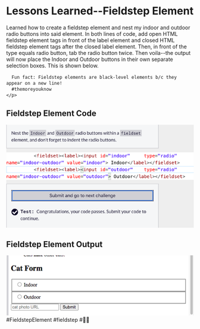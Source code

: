 <html>
  <body>
    <h1>Lessons Learned--Fieldstep Element</h1>
    <p>
      Learned how to create a fieldstep element and nest my indoor and outdoor radio buttons
      into said element. In both lines of code, add open HTML fieldstep element tags in 
      front of the label element and closed HTML fieldstep element tags after the closed
      label element. Then, in front of the type equals radio button, tab the radio button
      twice. Then voila--the output will now place the Indoor and Outdoor buttons in their
      own separate selection boxes. This is shown below.
      
      Fun fact: Fieldstep elements are black-level elements b/c they appear on a new line! 
      #themoreyouknow
    </p>
   <h2>Fieldstep Element Code</h2>
   <img src="https://github.com/jennisa1/freeCodeCamp-Projects/blob/main/Cat%20Photo%20Album%20app/Images/Step%2049%20Code.png?raw=true" alt="Step 49 Code"> 
     <h2>Fieldstep Element Output</h2>
   <img src="https://github.com/jennisa1/freeCodeCamp-Projects/blob/main/Cat%20Photo%20Album%20app/Images/Step%2049%20Output.png?raw=true" alt="Step 49 Output"> 
#FieldstepElement #fieldstep #🌄👟
  </body>
  </html>
